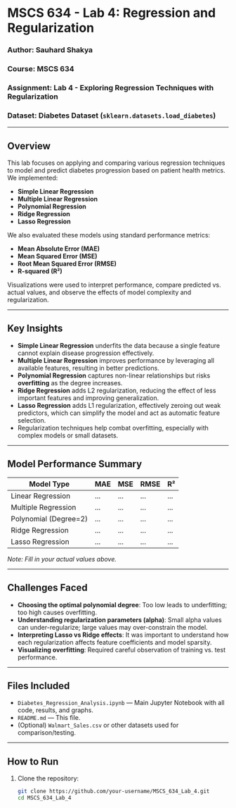 # MSCS 634 - Lab 4: Regression and Regularization

### Author: Sauhard Shakya 
### Course: MSCS 634  
### Assignment: Lab 4 - Exploring Regression Techniques with Regularization  
### Dataset: Diabetes Dataset (`sklearn.datasets.load_diabetes`)

---

## Overview

This lab focuses on applying and comparing various regression techniques to model and predict diabetes progression based on patient health metrics. We implemented:

- **Simple Linear Regression**
- **Multiple Linear Regression**
- **Polynomial Regression**
- **Ridge Regression**
- **Lasso Regression**

We also evaluated these models using standard performance metrics:  
- **Mean Absolute Error (MAE)**  
- **Mean Squared Error (MSE)**  
- **Root Mean Squared Error (RMSE)**  
- **R-squared (R²)**

Visualizations were used to interpret performance, compare predicted vs. actual values, and observe the effects of model complexity and regularization.

---

## Key Insights

- **Simple Linear Regression** underfits the data because a single feature cannot explain disease progression effectively.
- **Multiple Linear Regression** improves performance by leveraging all available features, resulting in better predictions.
- **Polynomial Regression** captures non-linear relationships but risks **overfitting** as the degree increases.
- **Ridge Regression** adds L2 regularization, reducing the effect of less important features and improving generalization.
- **Lasso Regression** adds L1 regularization, effectively zeroing out weak predictors, which can simplify the model and act as automatic feature selection.
- Regularization techniques help combat overfitting, especially with complex models or small datasets.

---

## Model Performance Summary

| Model Type              | MAE   | MSE   | RMSE  | R²     |
|------------------------|-------|-------|--------|--------|
| Linear Regression      | ...   | ...   | ...    | ...    |
| Multiple Regression    | ...   | ...   | ...    | ...    |
| Polynomial (Degree=2)  | ...   | ...   | ...    | ...    |
| Ridge Regression       | ...   | ...   | ...    | ...    |
| Lasso Regression       | ...   | ...   | ...    | ...    |

*Note: Fill in your actual values above.*

---

## Challenges Faced

- **Choosing the optimal polynomial degree**: Too low leads to underfitting; too high causes overfitting.
- **Understanding regularization parameters (alpha)**: Small alpha values can under-regularize; large values may over-constrain the model.
- **Interpreting Lasso vs Ridge effects**: It was important to understand how each regularization affects feature coefficients and model sparsity.
- **Visualizing overfitting**: Required careful observation of training vs. test performance.

---

## Files Included

- `Diabetes_Regression_Analysis.ipynb` — Main Jupyter Notebook with all code, results, and graphs.
- `README.md` — This file.
- (Optional) `Walmart_Sales.csv` or other datasets used for comparison/testing.

---

## How to Run

1. Clone the repository:
   ```bash
   git clone https://github.com/your-username/MSCS_634_Lab_4.git
   cd MSCS_634_Lab_4
